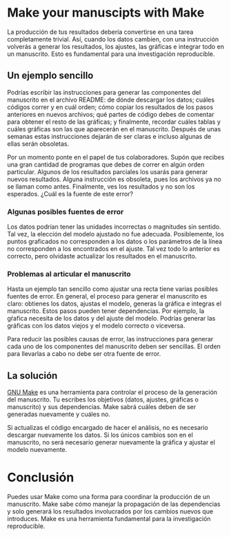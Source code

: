 # Make your manuscipts with Make
La producción de tus resultados debería convertirse en una tarea completamente trivial. Así, cuando
los datos cambien, con una instrucción volverás a generar los resultados, los ajustes, las gráficas
e integrar todo en un manuscrito. Esto es fundamental para una investigación reproducible.

## Un ejemplo sencillo
Podrías escribir las instrucciones para generar las componentes del manuscrito en el archivo README:
de dónde descargar los datos; cuáles códigos correr y en cuál orden; cómo copiar los resultados de
los pasos anteriores en nuevos archivos; qué partes de código debes de comentar para obtener el
resto de las gráficas; y finalmente, recordar cuáles tablas y cuáles gráficas son las que aparecerán
en el manuscrito. Después de unas semanas estas instrucciones dejarán de ser claras e incluso
algunas de ellas serán obsoletas.

Por un momento ponte en el papel de tus colaboradores. Supón que recibes una gran cantidad de
programas que debes de correr en algún orden particular. Algunos de los resultados parciales los
usarás para generar nuevos resultados. Alguna instrucción es obsoleta, pues los archivos ya no se
llaman como antes. Finalmente, ves los resultados y no son los esperados. ¿Cuál es la fuente de este
error?

### Algunas posibles fuentes de error
Los datos podrían tener las unidades incorrectas o magnitudes sin sentido. Tal vez, la elección del
modelo ajustado no fue adecuada. Posiblemente, los puntos graficados no corresponden a los datos o
los parámetros de la línea no corresponden a los encontrados en el ajuste. Tal vez todo lo anterior
es correcto, pero olvidaste actualizar los resultados en el manuscrito.

### Problemas al articular el manuscrito
Hasta un ejemplo tan sencillo como ajustar una recta tiene varias posibles fuentes de error. En
general, el proceso para generar el manuscrito es claro: obtienes los datos, ajustas el modelo,
generas la gráfica e integras el manuscrito. Estos pasos pueden tener dependencias. Por ejemplo, la
gŕafica necesita de los datos y del ajuste del modelo. Podrías generar las gráficas con los datos
viejos y el modelo correcto o viceversa.

Para reducir las posibles causas de error, las instrucciones para generar cada uno de los
componentes del manuscrito deben ser sencillas. El orden para llevarlas a cabo no debe ser otra
fuente de error.

## La solución
[GNU Make](https://en.wikipedia.org/wiki/Make_(software)) es una herramienta para controlar el
proceso de la generación del manuscrito. Tu escribes los objetivos (datos, ajustes, gráficas o
manuscrito) y sus dependencias. Make sabrá cuáles deben de ser generadas nuevamente y cuáles no.

Si actualizas el código encargado de hacer el análisis, no es necesario descargar nuevamente los
datos. Si los únicos cambios son en el manuscrito, no será necesario generar nuevamente la gráfica y
ajustar el modelo nuevamente.

# Conclusión
Puedes usar Make como una forma para coordinar la producción de un manuscrito. Make sabe cómo
manejar la propagación de las dependencias y solo generará los resultados involucrados por los
cambios nuevos que introduces. Make es una herramienta fundamental para la investigación
reproducible.
